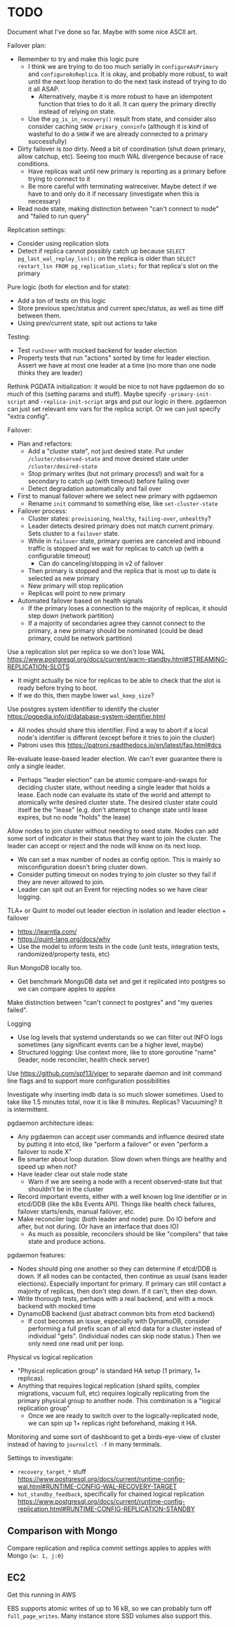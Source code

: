 # TODO

Document what I've done so far. Maybe with some nice ASCII art.

Failover plan:
- Remember to try and make this logic pure
  - I think we are trying to do too much serially in `configureAsPrimary` and `configureAsReplica`. It is okay, and probably more robust, to wait until the next loop iteration to do the next task instead of trying to do it all ASAP.
    - Alternatively, maybe it is more robust to have an idempotent function that tries to do it all. It can query the primary directly instead of relying on state.
  - Use the `pg_is_in_recovery()` result from state, and consider also consider caching `SHOW primary_conninfo` (although it is kind of wasteful to do a `SHOW` if we are already connected to a primary successfully)
- Dirty failover is _too_ dirty. Need a bit of coordination (shut down primary, allow catchup, etc). Seeing too much WAL divergence because of race conditions.
  - Have replicas wait until new primary is reporting as a primary before trying to connect to it
  - Be more careful with terminating walreceiver. Maybe detect if we have to and only do it if necessary (investigate when this is necessary)
- Read node state, making distinction between "can't connect to node" and "failed to run query"

Replication settings:
- Consider using replication slots
- Detect if replica cannot possibly catch up because `SELECT pg_last_wal_replay_lsn();` on the replica is older than `SELECT restart_lsn FROM pg_replication_slots;` for that replica's slot on the primary

Pure logic (both for election and for state):
- Add a ton of tests on this logic
- Store previous spec/status and current spec/status, as well as time diff between them.
- Using prev/current state, spit out actions to take

Testing:
- Test `runInner` with mocked backend for leader election
- Property tests that run "actions" sorted by time for leader election. Assert we have at most one leader at a time (no more than one node _thinks_ they are leader)

Rethink PGDATA initialization: it would be nice to not have pgdaemon do so much of this (setting params and stuff). Maybe specify `-primary-init-script` and `-replica-init-script` args and put our logic in there. pgdaemon can just set relevant env vars for the replica script. Or we can just specify "extra config".

Failover:
- Plan and refactors:
  - Add a "cluster state", not just desired state. Put under `/cluster/observed-state` and move desired state under `/cluster/desired-state`
  - Stop primary writes (but not primary process!) and wait for a secondary to catch up (with timeout) before failing over
  - Detect degradation automatically and fail over
- First to manual failover where we select new primary with pgdaemon
  - Rename `init` command to something else, like `set-cluster-state`
- Failover process:
  - Cluster states: `provisioning`, `healthy`, `failing-over`, `unhealthy`?
  - Leader detects desired primary does not match current primary. Sets cluster to a `failover` state.
  - While in `failover` state, primary queries are canceled and inbound traffic is stopped and we wait for replicas to catch up (with a configurable timeout)
    - Can do canceling/stopping in v2 of failover
  - Then primary is stopped and the replica that is most up to date is selected as new primary
  - New primary will stop replication
  - Replicas will point to new primary
- Automated failover based on health signals
  - If the primary loses a connection to the majority of replicas, it should step down (network partition)
  - If a majority of secondaries agree they cannot connect to the primary, a new primary should be nominated (could be dead primary, could be network partition)

Use a replication slot per replica so we don't lose WAL https://www.postgresql.org/docs/current/warm-standby.html#STREAMING-REPLICATION-SLOTS
- It might actually be nice for replicas to be able to check that the slot is ready before trying to boot.
- If we do this, then maybe lower `wal_keep_size`?

Use postgres system identifier to identify the cluster https://pgpedia.info/d/database-system-identifier.html
- All nodes should share this identifier. Find a way to abort if a local node's identifier is different (except before it tries to join the cluster)
- Patroni uses this https://patroni.readthedocs.io/en/latest/faq.html#dcs

Re-evaluate lease-based leader election. We can't ever guarantee there is only a single leader.
- Perhaps "leader election" can be atomic compare-and-swaps for deciding cluster state, without needing a single leader that holds a lease. Each node can evaluate its state of the world and attempt to atomically write desired cluster state. The desired cluster state could itself be the "lease" (e.g. don't attempt to change state until lease expires, but no node "holds" the lease)

Allow nodes to join cluster without needing to seed state. Nodes can add some sort of indicator in their status that they want to join the cluster. The leader can accept or reject and the node will know on its next loop.
- We can set a max number of nodes as config option. This is mainly so misconfiguration doesn't bring cluster down.
- Consider putting timeout on nodes trying to join cluster so they fail if they are never allowed to join.
- Leader can spit out an Event for rejecting nodes so we have clear logging.

TLA+ or Quint to model out leader election in isolation and leader election + failover
- https://learntla.com/
- https://quint-lang.org/docs/why
- Use the model to inform tests in the code (unit tests, integration tests, randomized/property tests, etc)

Run MongoDB locally too.
- Get benchmark MongoDB data set and get it replicated into postgres so we can compare apples to apples

Make distinction between "can't connect to postgres" and "my queries failed".

Logging
- Use log levels that systemd understands so we can filter out INFO logs sometimes (any significant events can be a higher level, maybe)
- Structured logging: Use context more, like to store goroutine "name" (leader, node reconciler, health check server)

Use https://github.com/spf13/viper to separate daemon and init command line flags and to support more configuration possibilities

Investigate why inserting imdb data is so much slower sometimes. Used to take like 1.5 minutes total, now it is like 8 minutes. Replicas? Vacuuming? It is intermittent.

pgdaemon architecture ideas:
- Any pgdaemon can accept user commands and influence desired state by putting it into etcd, like "perform a failover" or even "perform a failover to node X"
- Be smarter about loop duration. Slow down when things are healthy and speed up when not?
- Have leader clear out stale node state
  - Warn if we are seeing a node with a recent observed-state but that shouldn't be in the cluster
- Record important events, either with a well known log line identifier or in etcd/DDB (like the k8s Events API). Things like health check failures, failover starts/ends, manual failover, etc.
- Make reconciler logic (both leader and node) pure. Do IO before and after, but not during. (Or have an interface that does IO)
  - As much as possible, reconcilers should be like "compilers" that take state and produce actions.

pgdaemon features:
- Nodes should ping one another so they can determine if etcd/DDB is down. If all nodes can be contacted, then continue as usual (sans leader elections). Especially important for primary. If primary can still contact a majority of replicas, then don't step down. If it can't, then step down.
- Write thorough tests, perhaps with a real backend, and with a mock backend with mocked time
- DynamoDB backend (just abstract common bits from etcd backend)
  - If cost becomes an issue, especially with DynamoDB, consider performing a full prefix scan of all etcd data for a cluster instead of individual "gets". (Individual nodes can skip node status.) Then we only need one read unit per loop.

Physical vs logical replication
- "Physical replication group" is standard HA setup (1 primary, 1+ replicas).
- Anything that requires logical replication (shard splits, complex migrations, vacuum full, etc) requires logically replicating from the primary physical group to another node. This combination is a "logical replication group"
  - Once we are ready to switch over to the logically-replicated node, we can spin up 1+ replicas right beforehand, making it HA.

Monitoring and some sort of dashboard to get a birds-eye-view of cluster instead of having to `journalctl -f` in many terminals.

Settings to investigate:
- `recovery_target_*` stuff https://www.postgresql.org/docs/current/runtime-config-wal.html#RUNTIME-CONFIG-WAL-RECOVERY-TARGET
- `hot_standby_feedback`, specifically for chained logical replication https://www.postgresql.org/docs/current/runtime-config-replication.html#RUNTIME-CONFIG-REPLICATION-STANDBY

## Comparison with Mongo

Compare replication and replica commit settings apples to apples with Mongo `{w: 1, j:0}`

## EC2

Get this running in AWS

EBS supports atomic writes of up to 16 kB, so we can probably turn off `full_page_writes`. Many instance store SSD volumes also support this.
